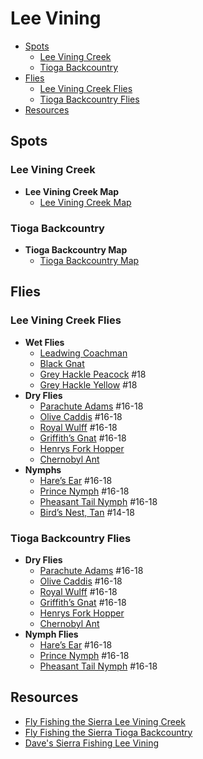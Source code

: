 # Lee Vining

- [Spots](#spots)
  - [Lee Vining Creek](#lee-vining-creek)
  - [Tioga Backcountry](#tioga-backcountry)
- [Flies](#flies)
  - [Lee Vining Creek Flies](#lee-vining-creek-flies)
  - [Tioga Backcountry Flies](#tioga-backcountry-flies)
- [Resources](#resources)

## Spots

### Lee Vining Creek

- **Lee Vining Creek Map**
  - [Lee Vining Creek Map](/img/lee-vining-creek.gif)

### Tioga Backcountry

- **Tioga Backcountry Map**
  - [Tioga Backcountry Map](/img/tioga-backcountry.gif)

## Flies

### Lee Vining Creek Flies

- **Wet Flies**
  - [Leadwing Coachman](/img/leadwing.-coachman.jpg)
  - [Black Gnat](/img/black-gnat.jpg)
  - [Grey Hackle Peacock](/img/gray-hackle-peacock.jpg) #18
  - [Grey Hackle Yellow](/img/grey-hackle-yellow.jpg) #18
- **Dry Flies**
  - [Parachute Adams](/img/parachute-adams.jpg) #16-18
  - [Olive Caddis](/img/olive-caddis.jpg) #16-18
  - [Royal Wulff](/img/royal-wulff.jpg) #16-18
  - [Griffith’s Gnat](/img/griffiths-gnat.jpg) #16-18
  - [Henrys Fork Hopper](/img/henrys-fork-hopper.jpg)
  - [Chernobyl Ant](/img/chernobyl-ant.jpg)
- **Nymphs**
  - [Hare’s Ear](/img/hares-ear.jpg) #16-18
  - [Prince Nymph](/img/prince-nymph-beadhead.jpg) #16-18
  - [Pheasant Tail Nymph](/img/pheasant-tail-nymph.jpg) #16-18
  - [Bird’s Nest, Tan](/img/birds-nest.jpg) #14-18

### Tioga Backcountry Flies

- **Dry Flies**
  - [Parachute Adams](/img/parachute-adams.jpg) #16-18
  - [Olive Caddis](/img/olive-caddis.jpg) #16-18
  - [Royal Wulff](/img/royal-wulff.jpg) #16-18
  - [Griffith’s Gnat](/img/griffiths-gnat.jpg) #16-18
  - [Henrys Fork Hopper](/img/henrys-fork-hopper.jpg)
  - [Chernobyl Ant](/img/chernobyl-ant.jpg)
- **Nymph Flies**
  - [Hare’s Ear](/img/hares-ear.jpg) #16-18
  - [Prince Nymph](/img/prince-nymph-beadhead.jpg) #16-18
  - [Pheasant Tail Nymph](/img/pheasant-tail-nymph.jpg) #16-18

## Resources

- [Fly Fishing the Sierra Lee Vining Creek](https://flyfishingthesierra.com/lee-vining-creek)
- [Fly Fishing the Sierra Tioga Backcountry](https://flyfishingthesierra.com/tioga-backcountry)
- [Dave's Sierra Fishing Lee Vining](https://www.davessierrafishing.com/mapshtml/lee_vining.html)
